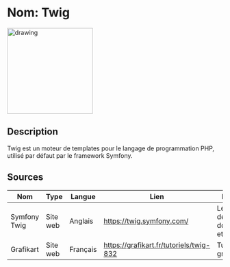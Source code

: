 
# Nom: Twig
<img src="https://lineadecodigo.com/wp-content/uploads/2019/04/symfony.png" alt="drawing" width="200"/>

## Description
Twig est un moteur de templates pour le langage de programmation PHP, utilisé par défaut par le framework Symfony.

## Sources

Nom | Type | Langue | Lien | Description | Tags | Note
 --- | --- | --- | --- | --- | --- | --- 
Symfony Twig|Site web|Anglais|https://twig.symfony.com/|Le site officiel de Twig avec documentation et ressources|`Documentation`, `Symfony`,`Moteur de template`|5/5|
Grafikart|Site web|Français|https://grafikart.fr/tutoriels/twig-832|Tutoriel grafikart|`Tuto`|5/5|

